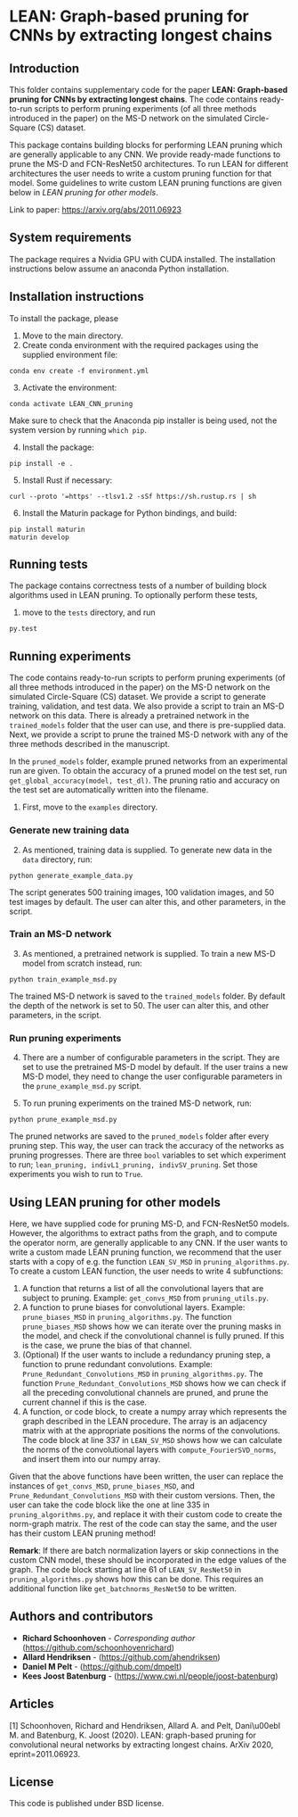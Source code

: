 # LEAN: Graph-based pruning for CNNs by extracting longest chains

## Introduction
This folder contains supplementary code for the paper **LEAN: Graph-based pruning for CNNs by extracting longest chains**. The code contains ready-to-run scripts to perform pruning experiments (of all three methods introduced in the paper) on the MS-D network on the simulated Circle-Square (CS) dataset.

This package contains building blocks for performing LEAN pruning which are generally applicable to any CNN. We provide ready-made functions to prune the MS-D and FCN-ResNet50 architectures. To run LEAN for different architectures the user needs to write a custom pruning function for that model. Some guidelines to write custom LEAN pruning functions are given below in *LEAN pruning for other models*.

Link to paper: <https://arxiv.org/abs/2011.06923>

## System requirements
The package requires a Nvidia GPU with CUDA installed. The installation instructions below assume an anaconda Python installation.


## Installation instructions
To install the package, please

1. Move to the main directory.
2. Create conda environment with the required packages using the supplied environment file:
```
conda env create -f environment.yml
```
3. Activate the environment:
```
conda activate LEAN_CNN_pruning
```
Make sure to check that the Anaconda pip installer is being used, not the system version by running ```which pip```.

4. Install the package:
```
pip install -e .
```

5. Install Rust if necessary:
```
curl --proto '=https' --tlsv1.2 -sSf https://sh.rustup.rs | sh
```

6. Install the Maturin package for Python bindings, and build:
```
pip install maturin
maturin develop
```

## Running tests
The package contains correctness tests of a number of building block algorithms used in LEAN pruning. To optionally perform these tests,

1. move to the `tests` directory, and run
```
py.test
```


## Running experiments
The code contains ready-to-run scripts to perform pruning experiments (of all three methods introduced in the paper) on the MS-D network on the simulated Circle-Square (CS) dataset. We provide a script to generate training, validation, and test data. We also provide a script to train an MS-D network on this data. There is already a pretrained network in the `trained_models` folder that the user can use, and there is pre-supplied data. Next, we provide a script to prune the trained MS-D network with any of the three methods described in the manuscript. 

In the `pruned_models` folder, example pruned networks from an experimental run are given. To obtain the accuracy of a pruned model on the test set, run 
`get_global_accuracy(model, test_dl)`. The pruning ratio and accuracy on the test set are automatically written into the filename.

1. First, move to the `examples` directory.

### Generate new training data

2. As mentioned, training data is supplied. To generate new data in the `data` directory, run:
```
python generate_example_data.py
```
The script generates 500 training images, 100 validation images, and 50 test images by default. The user can alter this, and other parameters, in the script.


### Train an MS-D network
3. As mentioned, a pretrained network is supplied. To train a new MS-D model from scratch instead, run:
```
python train_example_msd.py
```
The trained MS-D network is saved to the `trained_models` folder. By default the depth of the network is set to 50. The user can alter this, and other parameters, in the script.


### Run pruning experiments
4. There are a number of configurable parameters in the script. They are set to use the pretrained MS-D model by default. If the user trains a new MS-D model, they need to change the user configurable parameters in the `prune_example_msd.py` script.

5. To run pruning experiments on the trained MS-D network, run:
```
python prune_example_msd.py
```
The pruned networks are saved to the `pruned_models` folder after every pruning step. This way, the user can track the accuracy of the networks as pruning progresses. There are three `bool` variables to set which experiment to run; `lean_pruning, indivL1_pruning, indivSV_pruning`. Set those experiments you wish to run to `True`.


## Using LEAN pruning for other models
Here, we have supplied code for pruning MS-D, and FCN-ResNet50 models. However, the algorithms to extract paths from the graph, and to compute the operator norm, are generally applicable to any CNN. If the user wants to write a custom made LEAN pruning function, we recommend that the user starts with a copy of e.g. the function `LEAN_SV_MSD` in `pruning_algorithms.py`. To create a custom LEAN function, the user needs to write 4 subfunctions:

1. A function that returns a list of all the convolutional layers that are subject to pruning. Example: `get_convs_MSD` from `pruning_utils.py`.
2. A function to prune biases for convolutional layers. Example: `prune_biases_MSD` in `pruning_algorithms.py`. The function `prune_biases_MSD` shows how we can iterate over the pruning masks in the model, and check if the convolutional channel is fully pruned. If this is the case, we prune the bias of that channel.
3. (Optional) If the user wants to include a redundancy pruning step, a function to prune redundant convolutions. Example: `Prune_Redundant_Convolutions_MSD` in `pruning_algorithms.py`. The function `Prune_Redundant_Convolutions_MSD` shows how we can check if all the preceding convolutional channels are pruned, and prune the current channel if this is the case.
4. A function, or code block, to create a numpy array which represents the graph described in the LEAN procedure. The array is an adjacency matrix with at the appropriate positions the norms of the convolutions. The code block at line 337 in `LEAN_SV_MSD` shows how we can calculate the norms of the convolutional layers with `compute_FourierSVD_norms`, and insert them into our numpy array.

Given that the above functions have been written, the user can replace the instances of `get_convs_MSD`, `prune_biases_MSD`, and `Prune_Redundant_Convolutions_MSD` with their custom versions. Then, the user can take the code block like the one at line 335 in `pruning_algorithms.py`, and replace it with their custom code to create the norm-graph matrix. The rest of the code can stay the same, and the user has their custom LEAN pruning method!

**Remark**: If there are batch normalization layers or skip connections in the custom CNN model, these should be incorporated in the edge values of the graph. The code block starting at line 61 of `LEAN_SV_ResNet50` in `pruning_algorithms.py` shows how this can be done. This requires an additional function like `get_batchnorms_ResNet50` to be written.

## Authors and contributors
* **Richard Schoonhoven** - *Corresponding author* (https://github.com/schoonhovenrichard)
* **Allard Hendriksen** - (https://github.com/ahendriksen)
* **Daniel M Pelt** - (https://github.com/dmpelt)
* **Kees Joost Batenburg** - (https://www.cwi.nl/people/joost-batenburg)

## Articles
<a id="1">[1]</a> 
Schoonhoven, Richard and Hendriksen, Allard A. and Pelt, Dani\u00ebl M. and Batenburg, K. Joost (2020).
LEAN: graph-based pruning for convolutional neural networks by extracting longest chains.
ArXiv 2020, eprint=2011.06923.

## License
This code is published under BSD license.
